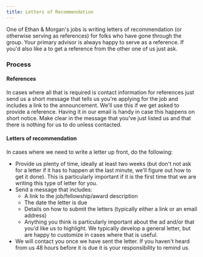 ```yaml
---
title: Letters of Recommendation
---
```


One of Ethan & Morgan's jobs is writing letters of recommendation (or otherwise serving as references) for folks who have gone through the group. Your primary advisor is always happy to serve as a reference. If you'd also like a to get a reference from the other one of us just ask.

### Process

#### References

In cases where all that is required is contact information for references just send us a short message that tells us you're applying for the job and includes a link to the announcement. We'll use this if we get asked to provide a reference. Having it in our email is handy in case this happens on short notice. Make clear in the message that you've just listed us and that there is nothing for us to do unless contacted.

#### Letters of recommendation

In cases where we need to write a letter up front, do the following:

* Provide us plenty of time, ideally at least two weeks (but don't not ask for a letter if it has to happen at the last minute, we'll figure out how to get it done). This is particularly important if it is the first time that we are writing this type of letter for you.
* Send a message that includes:
    * A link to the job/fellowship/award description
    * The date the letter is due
    * Details on how to submit the letters (typically either a link or an email address)
    * Anything you think is particularly important about the ad and/or that you'd like us to highlight. We typically develop a general letter, but are happy to customize in cases where that is useful.
* We will contact you once we have sent the letter. If you haven't heard from us 48 hours before it is due it is your responsibility to remind us.